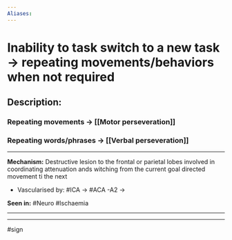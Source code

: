```yaml
---
Aliases:
---
```

# Inability to task switch to a new task -> repeating movements/behaviors when not required
## Description:
### Repeating movements -> [[Motor perseveration]]
### Repeating words/phrases -> [[Verbal perseveration]]

---
**Mechanism:** Destructive lesion to the frontal or parietal lobes involved in coordinating attenuation ands witching from the current goal directed movement ti the next
- Vascularised by: #ICA -> #ACA -A2 -> 

**Seen in:** #Neuro #Ischaemia 

---


---
#sign 